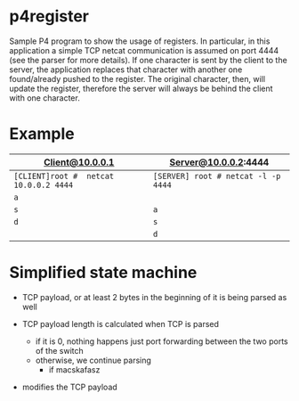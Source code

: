 # p4register
Sample P4 program to show the usage of registers.
In particular, in this application a simple TCP netcat communication is assumed on port 4444 (see the parser for more details).
If one character is sent by the client to the server, the application replaces that character with another one found/already pushed to the register. The original character, then, will update the register, therefore the server will always be behind the client with one character.

# Example
| Client@10.0.0.1                       | Server@10.0.0.2:4444                |
| ------------------------------------- |------------------------------------ |
|`[CLIENT]root #  netcat 10.0.0.2 4444` | `[SERVER] root # netcat -l -p 4444` |  
|`a`                                    | ` `                                 |
|`s`                                    | `a`                                 |
|`d`                                    | `s`                                 |
|` `                                    | `d`                                 |

# Simplified state machine
 - TCP payload, or at least 2 bytes in the beginning of it is being parsed as well
 - TCP payload length is calculated when TCP is parsed
    - if it is 0, nothing happens just port forwarding between the two ports of the switch
    - otherwise, we continue parsing
      - if macskafasz
 
 - modifies the TCP payload
